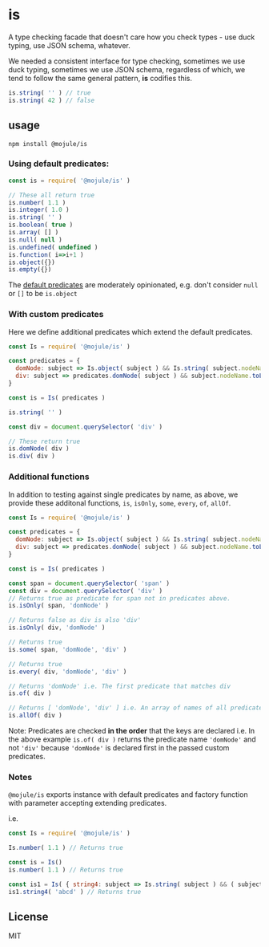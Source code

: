 # is

A type checking facade that doesn't care how you check types - use duck typing,
use JSON schema, whatever.

We needed a consistent interface for type checking, sometimes we use duck typing,
sometimes we use JSON schema, regardless of which, we tend to follow the same
general pattern, __is__ codifies this.

```javascript
is.string( '' ) // true
is.string( 42 ) // false
```

## usage

`npm install @mojule/is`


### Using default predicates:

```javascript
const is = require( '@mojule/is' )

// These all return true
is.number( 1.1 )
is.integer( 1.0 )
is.string( '' )
is.boolean( true )
is.array( [] )
is.null( null )
is.undefined( undefined )
is.function( i=>i+1 )
is.object({})
is.empty({})
```

The [default predicates](src/default-predicates.js) are moderately opinionated,
e.g. don't consider `null` or `[]` to be `is.object`

### With custom predicates

Here we define additional predicates which extend the default predicates.

```javascript
const Is = require( '@mojule/is' )

const predicates = {
  domNode: subject => Is.object( subject ) && Is.string( subject.nodeName ),
  div: subject => predicates.domNode( subject ) && subject.nodeName.toLowerCase() === 'div'
}

const is = Is( predicates )

is.string( '' )

const div = document.querySelector( 'div' )

// These return true
is.domNode( div )
is.div( div )
```


### Additional functions

In addition to testing against single predicates by name, as above, we provide these additonal functions, `is`, `isOnly`, `some`, `every`, `of`, `allOf`.


```javascript
const Is = require( '@mojule/is' )

const predicates = {
  domNode: subject => Is.object( subject ) && Is.string( subject.nodeName ),
  div: subject => predicates.domNode( subject ) && subject.nodeName.toLowerCase() === 'div'
}

const is = Is( predicates )

const span = document.querySelector( 'span' )
const div = document.querySelector( 'div' )
// Returns true as predicate for span not in predicates above.
is.isOnly( span, 'domNode' )

// Returns false as div is also 'div'
is.isOnly( div, 'domNode' )

// Returns true
is.some( span, 'domNode', 'div' )

// Returns true
is.every( div, 'domNode', 'div' )

// Returns 'domNode' i.e. The first predicate that matches div
is.of( div )

// Returns [ 'domNode', 'div' ] i.e. An array of names of all predicates matching div
is.allOf( div )

```

Note: Predicates are checked __in the order__ that the keys are declared
i.e. In the above example `is.of( div )` returns the predicate name `'domNode'`
and not `'div'` because `'domNode'` is declared first in the passed custom predicates.


### Notes

`@mojule/is` exports instance with default predicates and factory function with parameter accepting extending predicates.

i.e.
```javascript
const Is = require( '@mojule/is' )

Is.number( 1.1 ) // Returns true

const is = Is()
is.number( 1.1 ) // Returns true

const is1 = Is( { string4: subject => Is.string( subject ) && ( subject.length === 4 ) } )
is1.string4( 'abcd' ) // Returns true
```



## License

MIT
